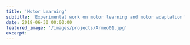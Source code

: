 ```yaml
---
title: 'Motor Learning'
subtitle: 'Experimental work on motor learning and motor adaptation'
date: 2018-06-30 00:00:00
featured_image: '/images/projects/Armeo01.jpg'
excerpt: 
---
```

